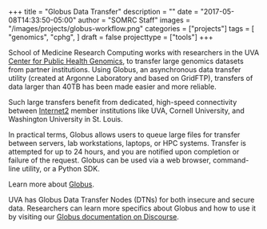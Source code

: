 +++
title = "Globus Data Transfer"
description = ""
date = "2017-05-08T14:33:50-05:00"
author = "SOMRC Staff"
images = "/images/projects/globus-workflow.png"
categories = ["projects"]
tags = [
  "genomics",
  "cphg",
]
draft = false
projecttype = ["tools"]
+++

School of Medicine Research Computing works with researchers in the UVA [Center for Public Health Genomics](https://med.virginia.edu/cphg/), 
to transfer large genomics datasets from partner institutions. Using Globus, an asynchronous data transfer
utility (created at Argonne Laboratory and based on GridFTP), transfers of data larger than 40TB has been
made easier and more reliable.

Such large transfers benefit from  dedicated, high-speed connectivity between [Internet2](https://www.internet2.edu/) member institutions
like UVA, Cornell University, and Washington University in St. Louis. 

In practical terms, Globus allows users to queue large files for transfer between servers, lab workstations, laptops, or HPC systems.
Transfer is attempted for up to 24 hours, and you are notified upon completion or failure of the request. Globus can be used via
a web browser, command-line utility, or a Python SDK.

Learn more about [Globus](https://www.globus.org/).

UVA has Globus Data Transfer Nodes (DTNs) for both insecure and secure data. Researchers can learn more specifics about Globus and 
how to use it by visiting our [Globus documentation on Discourse](https://discuss.rc.virginia.edu/t/globus-connect-data-transfer-introduction/345).
